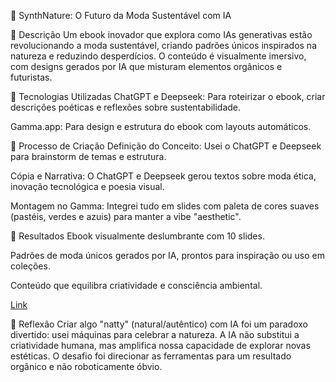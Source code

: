 🌿 SynthNature: O Futuro da Moda Sustentável com IA

📒 Descrição
Um ebook inovador que explora como IAs generativas estão revolucionando a moda sustentável, criando padrões únicos inspirados na natureza e reduzindo desperdícios. O conteúdo é visualmente imersivo, com designs gerados por IA que misturam elementos orgânicos e futuristas.

🤖 Tecnologias Utilizadas
ChatGPT e Deepseek: Para roteirizar o ebook, criar descrições poéticas e reflexões sobre sustentabilidade.

Gamma.app: Para design e estrutura do ebook com layouts automáticos.

🧐 Processo de Criação
Definição do Conceito: Usei o ChatGPT e Deepseek para brainstorm de temas e estrutura.

Cópia e Narrativa: O ChatGPT e Deepseek gerou textos sobre moda ética, inovação tecnológica e poesia visual.

Montagem no Gamma: Integrei tudo em slides com paleta de cores suaves (pastéis, verdes e azuis) para manter a vibe "aesthetic".

🚀 Resultados
Ebook visualmente deslumbrante com 10 slides.

Padrões de moda únicos gerados por IA, prontos para inspiração ou uso em coleções.

Conteúdo que equilibra criatividade e consciência ambiental.

[Link](https://gamma.app/docs/SynthNature-O-Futuro-da-Moda-Sustentavel-com-IA-vd3s4l6501hz4e0)

💭 Reflexão
Criar algo "natty" (natural/autêntico) com IA foi um paradoxo divertido: usei máquinas para celebrar a natureza. A IA não substitui a criatividade humana, mas amplifica nossa capacidade de explorar novas estéticas. O desafio foi direcionar as ferramentas para um resultado orgânico e não roboticamente óbvio.
